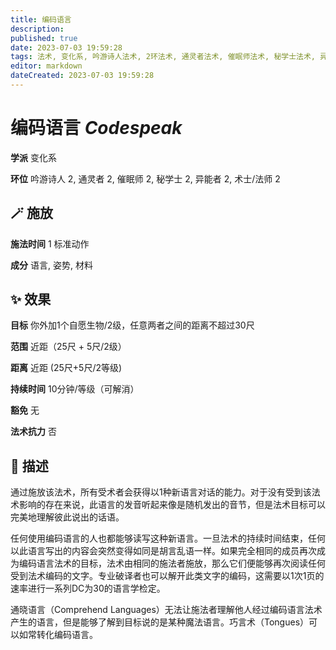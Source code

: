 ```yaml
---
title: 编码语言
description: 
published: true
date: 2023-07-03 19:59:28
tags: 法术, 变化系, 吟游诗人法术, 2环法术, 通灵者法术, 催眠师法术, 秘学士法术, 异能者法术, 术士/法师法术
editor: markdown
dateCreated: 2023-07-03 19:59:28
---
```


# **编码语言** *Codespeak*

**学派** 变化系 

**环位** 吟游诗人 2, 通灵者 2, 催眠师 2, 秘学士 2, 异能者 2, 术士/法师 2

## 🪄 施放

**施法时间** 1 标准动作

**成分** 语言, 姿势, 材料

## ✨ 效果 

**目标** 你外加1个自愿生物/2级，任意两者之间的距离不超过30尺 

**范围** 近距（25尺 + 5尺/2级）

**距离** 近距 (25尺+5尺/2等级)  

**持续时间** 10分钟/等级（可解消） 

**豁免** 无

**法术抗力** 否

## 📖 描述

通过施放该法术，所有受术者会获得以1种新语言对话的能力。对于没有受到该法术影响的存在来说，此语言的发音听起来像是随机发出的音节，但是法术目标可以完美地理解彼此说出的话语。

任何使用编码语言的人也都能够读写这种新语言。一旦法术的持续时间结束，任何以此语言写出的内容会突然变得如同是胡言乱语一样。如果完全相同的成员再次成为编码语言法术的目标，法术由相同的施法者施放，那么它们便能够再次阅读任何受到法术编码的文字。专业破译者也可以解开此类文字的编码，这需要以1次1页的速率进行一系列DC为30的语言学检定。

通晓语言（Comprehend Languages）无法让施法者理解他人经过编码语言法术产生的语言，但是能够了解到目标说的是某种魔法语言。巧言术（Tongues）可以如常转化编码语言。
    